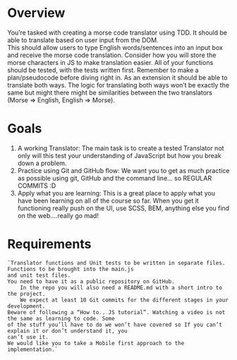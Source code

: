 # Overview
You’re tasked with creating a morse code translator using TDD. It should be able to translate based on user
input from the DOM.  
This should allow users to type English words/sentences into an input box and receive the morse code
translation. Consider how you will store the morse characters in JS to make translation easier. 
All of your functions should be tested, with the tests written first. 
Remember to make a plan/pseudocode before diving right in. 
As an extension it should be able to translate both ways. 
The logic for translating both ways won’t be exactly the same but might there might be similarities between
the two translators (Morse => English, English => Morse).

# Goals
1.  A working Translator: The main task is to create a tested Translator not only will this test your
understanding of JavaScript but how you break down a problem.
2.  Practice using Git and GitHub flow: We want you to get as much practice as possible using git, GitHub
and the command line... so REGULAR COMMITS :D
3.  Apply what you are learning: This is a great place to apply what you have been learning on all of the
course so far. When you get it functioning really push on the UI, use SCSS, BEM, anything else you find
on the web....really go mad!
# Requirements
    `Translator functions and Unit tests to be written in separate files. Functions to be brought into the main.js
    and unit test files.
    You need to have it as a public repository on GitHub.
        In the repo you will also need a README.md with a short intro to the project.
        We expect at least 10 Git commits for the different stages in your development.
    Beware of following a “How to.. JS tutorial”. Watching a video is not the same as learning to code. Some
    of the stuff you’ll have to do we won’t have covered so If you can’t explain it or don’t understand it, you
    can’t use it.
    We would like you to take a Mobile first approach to the implementation.`